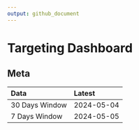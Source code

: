 ```yaml
---
output: github_document
---
```


# Targeting Dashboard



## Meta


|Data           |Latest     |
|:--------------|:----------|
|30 Days Window |2024-05-04 |
|7 Days Window  |2024-05-05 |
